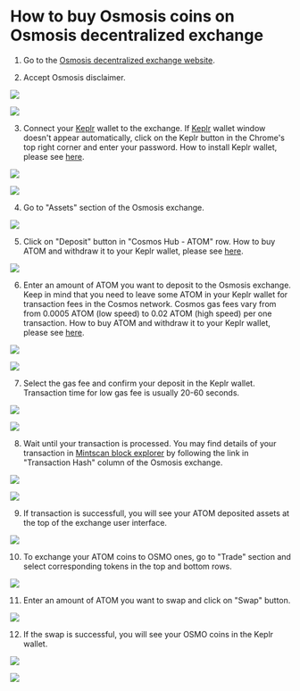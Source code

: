 # How to buy Osmosis coins on Osmosis decentralized exchange

1. Go to the [Osmosis decentralized exchange website](https://app.osmosis.zone/).

2. Accept Osmosis disclaimer.

![](../../.gitbook/assets/00_osmosis_disclaimer.png)

![](../../.gitbook/assets/01_osmosis_homepage.png)

3. Connect your [Keplr](https://www.keplr.app/) wallet to the exchange. If [Keplr](https://www.keplr.app/) wallet window doesn't appear automatically, click on the Keplr button in the Chrome's top right corner and enter your password. How to install Keplr wallet, please see [here](how-to-install-keplr-wallet.md).

![](../../.gitbook/assets/02_keplr_login_to_osmosis_exchange%20%281%29.png)

![](../../.gitbook/assets/03_keplr_logged_in.png)

4. Go to "Assets" section of the Osmosis exchange.

![](../../.gitbook/assets/04_assets_section.png)

5. Click on "Deposit" button in "Cosmos Hub - ATOM" row. How to buy ATOM and withdraw it to your Keplr wallet, please see [here](how-to-buy-atom-on-centralized-exchange/).

![](../../.gitbook/assets/05_atom_deposit_button.png)

6. Enter an amount of ATOM you want to deposit to the Osmosis exchange. Keep in mind that you need to leave some ATOM in your Keplr wallet for transaction fees in the Cosmos network. Cosmos gas fees vary from from 0.0005 ATOM \(low speed\) to 0.02 ATOM \(high speed\) per one transaction. How to buy ATOM and withdraw it to your Keplr wallet, please see [here](how-to-buy-atom-on-centralized-exchange/).

![](../../.gitbook/assets/07_deposit_ibc_asset_screen.png)

![](../../.gitbook/assets/08_deposit_0_08_atom.png)

7. Select the gas fee and confirm your deposit in the Keplr wallet. Transaction time for low gas fee is usually 20-60 seconds.

![](../../.gitbook/assets/09_deposit_confirmation.png)

![](../../.gitbook/assets/10_low_fee_selection.png)

8. Wait until your transaction is processed. You may find details of your transaction in [Mintscan block explorer](https://www.mintscan.io/osmosis) by following the link in "Transaction Hash" column of the Osmosis exchange.

![](../../.gitbook/assets/11_pending_transaction.png)

![](../../.gitbook/assets/12_successful_transaction.png)

9. If transaction is successfull, you will see your ATOM deposited assets at the top of the exchange user interface.

![](../../.gitbook/assets/13_assets_overview.png)

10. To exchange your ATOM coins to OSMO ones, go to "Trade" section and select corresponding tokens in the top and bottom rows.

![](../../.gitbook/assets/14_osmosis_trade_section_with_balance.png)

11. Enter an amount of ATOM you want to swap and click on "Swap" button.

![](../../.gitbook/assets/15_swap_max_button.png)

12. If the swap is successful, you will see your OSMO coins in the Keplr wallet.

![](../../.gitbook/assets/16_tx_successful.png)

![](../../.gitbook/assets/17_osmosis_balance.png)

